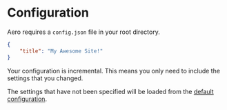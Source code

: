 # Configuration

Aero requires a `config.json` file in your root directory.

```json
{
	"title": "My Awesome Site!"
}
```

Your configuration is incremental. This means you only need to include the settings that you changed.

The settings that have not been specified will be loaded from the [default configuration](https://github.com/aerojs/aero/blob/master/default/config.js).